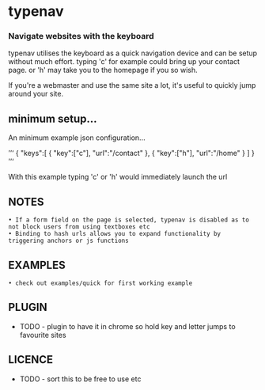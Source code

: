 # typenav
### Navigate websites with the keyboard

typenav utilises the keyboard as a quick navigation device and can be setup without much effort. typing 'c' for example could bring up your contact page. or 'h' may take you to the homepage if you so wish.

If you're a webmaster and use the same site a lot, it's useful to quickly jump around your site.


## minimum setup...

An minimum example json configuration...

’’‘
{
	"keys":[
		{
			"key":["c"],
			"url":"/contact"
		},
		{
			"key":["h"],
			"url":"/home"
		}
	]
}
’’‘

With this example typing 'c' or 'h' would immediately launch the url


## NOTES

	• If a form field on the page is selected, typenav is disabled as to not block users from using textboxes etc
	• Binding to hash urls allows you to expand functionality by triggering anchors or js functions


## EXAMPLES

	• check out examples/quick for first working example


## PLUGIN
- TODO - plugin to have it in chrome so hold key and letter jumps to favourite sites


## LICENCE
- TODO - sort this to be free to use etc